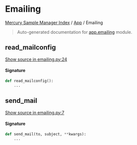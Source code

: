 # Emailing

[Mercury Sample Manager Index](../README.md#mercury-sample-manager-index) /
[App](./index.md#app) /
Emailing

> Auto-generated documentation for [app.emailing](https://github.com/HolgerGraef/MSM/blob/master/app/emailing.py) module.

## read_mailconfig

[Show source in emailing.py:24](https://github.com/HolgerGraef/MSM/blob/master/app/emailing.py#L24)

#### Signature

```python
def read_mailconfig():
    ...
```



## send_mail

[Show source in emailing.py:7](https://github.com/HolgerGraef/MSM/blob/master/app/emailing.py#L7)

#### Signature

```python
def send_mail(to, subject, **kwargs):
    ...
```
